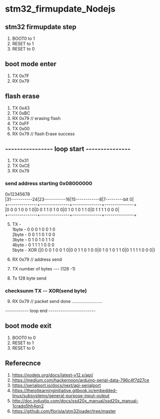 # stm32_firmupdate_Nodejs

## stm32 firmupdate step
1. BOOT0 to 1
2. RESET to 1
3. RESET to 0

## boot mode enter
1. TX 0x7F
2. RX 0x79

## flash erase
1. TX 0x43
2. TX 0xBC
3. RX 0x79		// erasing flash
4. TX 0xFF
5. TX 0x00
6. RX 0x79		// flash Erase success

## ---------------- loop start ---------------
1. TX 0x31
2. TX 0xCE
3. RX 0x79

### send address starting 0x08000000<br>
0x12345678<br>
|31-----------24|23-----------16|15------------8|7---------bit 0|<br>
+---------------+---------------+---------------+---------------+<br>
|0 0 0 1 0 0 1 0|0 0 1 1 0 1 0 0|0 1 0 1 0 1 1 0|0 1 1 1 1 0 0 0|<br>
+---------------+---------------+---------------+---------------+<br>

5. TX - <br>
1byte - 0 0 0 1 0 0 1 0<br>
2byte - 0 0 1 1 0 1 0 0<br>
3byte - 0 1 0 1 0 1 1 0<br>
4byte - 0 1 1 1 1 0 0 0<br>
5byte - XOR (|0 0 0 1 0 0 1 0|0 0 1 1 0 1 0 0|0 1 0 1 0 1 1 0|0 1 1 1 1 0 0 0|)<br>

6. RX 0x79		// address send<br>

7. TX number of bytes --- (128 -1)<br>

8. Tx 128 byte send<br>

### checksunm TX -- XOR(send byte)<br>
9. RX 0x79		// packet send done .........................<br>

------------ loop end ------------------------<br>

## boot mode exit
1. BOOT0 to 0
2. RESET to 1
3. RESET to 0



## Referecnce
1. https://nodejs.org/docs/latest-v12.x/api/
2. https://medium.com/hackernoon/arduino-serial-data-796c4f7d27ce
3. https://serialport.io/docs/next/api-serialport
4. https://theiotlearninginitiative.gitbook.io/embedded-linux/subsystems/general-purpose-input-output
5. http://doc.industio.com/docs/ssd20x_manual/ssd20x_manual-1cradq5hh4qn2
6. https://github.com/florisla/stm32loader/tree/master
